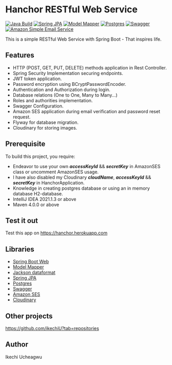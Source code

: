 # Hanchor RESTful Web Service

[![Java Build](https://img.shields.io/badge/Java-Spring%20Boot-orange)](https://spring.io/projects/spring-boot) [![Spring JPA](https://img.shields.io/badge/Spring-JPA-blue)](https://spring.io/projects/spring-data-jpa) [![Model Mapper ](https://img.shields.io/badge/ModelMapper-%20passing-green)](http://modelmapper.org/) [![Postgres](https://img.shields.io/badge/Postgres-%20SQL-blue)](https://www.postgresql.org/) [![Swagger](https://img.shields.io/badge/Swagger-passing-green)](https://swagger.io/)  [![Amazon Simple Email Service](https://img.shields.io/badge/Amazon-SES-orange)](https://aws.amazon.com/ses/)

This is a simple RESTful Web Service with Spring Boot - That inspires life.

## Features
* HTTP (POST, GET, PUT, DELETE) methods application in Rest Controller.
* Spring Security Implementation securing endpoints.
* JWT token application.
* Password encryption using BCryptPasswordEncoder.
* Authentication and Authorization during login.
* Database relations (One to One, Many to Many...)
* Roles and authorities implementation.
* Swagger Configuration.
* Amazon SES application during email verification and password reset request.
* Flyway for database migration.
* Cloudinary for storing images.

## Prerequisite
To build this project, you require:
- Endeavor to use your own ***accessKeyId*** && ***secretKey*** in AmazonSES class or uncomment AmazonSES usage.
- I have also disabled my Cloudinary ***cloudName***, ***accessKeyId*** && ***secretKey*** in HanchorApplication.
- Knowledge in creating postgres database or using an in memory database H2-database.
- IntelliJ IDEA 2021.1.3 or above
- Maven 4.0.0 or above

## Test it out
Test this app on https://hanchor.herokuapp.com

## Libraries
*   [Spring Boot Web](https://mvnrepository.com/artifact/org.springframework.boot/spring-boot-starter-web)
*   [Model Mapper](http://modelmapper.org/)
*   [Jackson dataformat](https://mvnrepository.com/artifact/com.fasterxml.jackson.dataformat/jackson-dataformat-xml)
*   [Spring JPA](https://spring.io/projects/spring-data-jpa)
*   [Postgres](https://www.postgresql.org/)
*   [Swagger](https://swagger.io/)
*   [Amazon SES](https://aws.amazon.com/ses/)
*   [Cloudinary](https://aws.amazon.com/ses/https://cloudinary.com/documentation/image_upload_api_reference)


## Other projects
https://github.com/ikechiU?tab=repositories

## Author
Ikechi Ucheagwu 